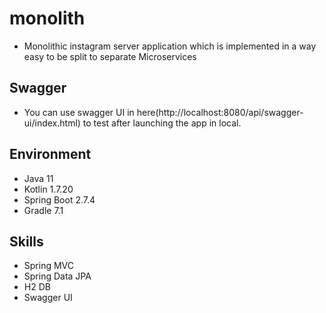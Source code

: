 # monolith

* Monolithic instagram server application which is implemented in a way easy to be split to separate Microservices

## Swagger

* You can use swagger UI in here(http://localhost:8080/api/swagger-ui/index.html) to test after launching the app in
  local.

## Environment

* Java 11
* Kotlin 1.7.20
* Spring Boot 2.7.4
* Gradle 7.1

## Skills

* Spring MVC
* Spring Data JPA
* H2 DB
* Swagger UI
